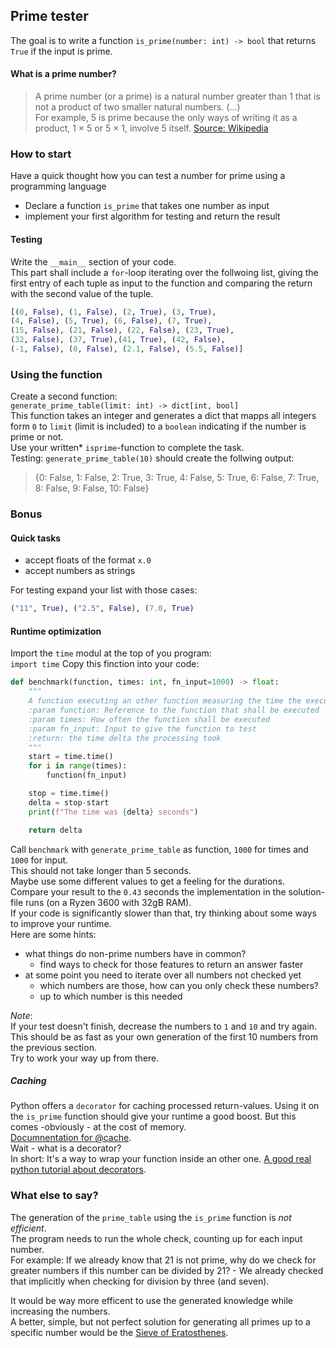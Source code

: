 ## Prime tester
The goal is to write a function `is_prime(number: int) -> bool` that returns `True` if the input is prime.  

#### What is a prime number?
> A prime number (or a prime) is a natural number greater than 1 that is not a product of two smaller natural numbers. (...)  
> For example, 5 is prime because the only ways of writing it as a product, 1 × 5 or 5 × 1, involve 5 itself. 
[Source: Wikipedia](https://en.wikipedia.org/wiki/Prime_number)

### How to start
Have a quick thought how you can test a number for prime using a programming language

* Declare a function `is_prime` that takes one number as input
* implement your first algorithm for testing and return the result

#### Testing
Write the `__main__` section of your code.  
This part shall include a `for`-loop iterating over the follwoing list, giving the first entry of each tuple as input to the function and comparing the return with the second value of the tuple.  

```py
[(0, False), (1, False), (2, True), (3, True),
(4, False), (5, True), (6, False), (7, True),
(15, False), (21, False), (22, False), (23, True),
(32, False), (37, True),(41, True), (42, False),
(-1, False), (0, False), (2.1, False), (5.5, False)]
```

### Using the function
Create a second function:  
`generate_prime_table(limit: int) -> dict[int, bool]`  
This function takes an integer and generates a dict that mapps all integers form `0` to `limit` (limit is included) to a `boolean` indicating if the number is prime or not.  
Use your written* `isprime`-function to complete the task.  
Testing: `generate_prime_table(10)` should create the follwing output:  
> {0: False, 1: False, 2: True, 3: True, 4: False,
>  5: True, 6: False, 7: True, 8: False, 9: False, 10: False}

### Bonus
#### Quick tasks
* accept floats of the format `x.0`
* accept numbers as strings

For testing expand your list with those cases:  
```py
("11", True), ("2.5", False), (7.0, True)
````

#### Runtime optimization
Import the `time` modul at the top of you program:  
`import time`
Copy this finction into your code:  

```py
def benchmark(function, times: int, fn_input=1000) -> float:
    """
    A function executing an other function measuring the time the execution took, prints the result
    :param function: Reference to the function that shall be executed
    :param times: How often the function shall be executed
    :param fn_input: Input to give the function to test
    :return: the time delta the processing took
    """
    start = time.time()
    for i in range(times):
        function(fn_input)

    stop = time.time()
    delta = stop-start
    print(f"The time was {delta} seconds")

    return delta
```

Call `benchmark` with `generate_prime_table` as function, `1000` for times and `1000` for input.  
This should not take longer than 5 seconds.  
Maybe use some different values to get a feeling for the durations.  
Compare your result to the `0.43` seconds the implementation in the solution-file runs (on a Ryzen 3600 with 32gB RAM).  
If your code is significantly slower than that, try thinking about some ways to improve your runtime.  
Here are some hints:  
* what things do non-prime numbers have in common?
    * find ways to check for those features to return an answer faster
* at some point you need to iterate over all numbers not checked yet
    * which numbers are those, how can you only check these numbers?
    * up to which number is this needed


*Note*:  
If your test doesn't finish, decrease the numbers to `1` and `10` and try again. This should be as fast as your own generation of the first 10 numbers from the previous section.  
Try to work your way up from there.  

##### Caching
Python offers a `decorator` for caching processed return-values. Using it on the `is_prime` function should give your runtime a good boost. But this comes -obviously - at the cost of memory.  
[Documnentation for @cache]([generated](https://docs.python.org/3/library/functools.html#functools.cache)).  
Wait - what is a decorator?  
In short: It's a way to wrap your function inside an other one.
[A good real python tutorial about decorators](https://realpython.com/primer-on-python-decorators/).


### What else to say?
The generation of the `prime_table` using the `is_prime` function is *not efficient*.  
The program needs to run the whole check, counting up for each input number.  
For example: If we already know that 21 is not prime, why do we check for greater numbers if this number can be divided by 21? - We already checked that implicitly when checking for division by three (and seven).  

It would be way more efficent to use the generated knowledge while increasing the numbers.  
A better, simple, but not perfect solution for generating all primes up to a specific number would be the [Sieve of Eratosthenes](https://en.wikipedia.org/wiki/Sieve_of_Eratosthenes).  
